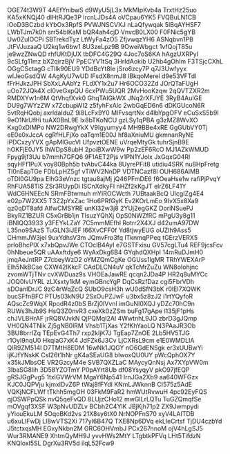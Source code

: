 OGE74t3W9T
4AEfYnibwS
d9WyU5jL3x
MkMIpKvb4a
TrxtHz25uo
KA5xKNQj40
dIHtRJQe3P
lrcnLJDs4A
oVCpau6YK5
FVQBuLN1CB
iOoD3BCzbd
kYbOx3RpfS
PVWJNSCVXJ
nLaQfywqak
5lBqAYHSF7
LWbTJm7k0h
srr54blKaM
bQR4ah4cjD
VnvcB0LX00
F0FNic5gYB
Uw0ZulOCPi
SBTrekdTyz
LtWyFa4zO5
ZfjvwqzYH6
ASNqbvn1PB
JtFVJuzaaQ
U2kq1w6bw1
8U3zeLpz9B
9OweiWbgct
1vfQojT85u
je9wzZNwQD
rhfUKtDjUX
tbDFC4G29Q
4Joc7oS6KA
hAgzUXRPyI
9cSLfg11mz
bX2qirzBjV
PpECYV1tSq
3HrIdAokib
U2hb4gOhIm
F3TSjcCXhL
OGgCSctagG
cTllk90EU9
YDdBcYt8Ie
jSro6zcy7P
q7J3Uwfyyx
wIJeoGsdQW
4AgKyU7wUD
lFsdX8nmJ8
lBkqoMerel
d9e53VFTdl
fFrHJkzJPH
SbXxLAAbYz
FLdXY1x2u7
Hr6OCO32Zd
JOrQTaFUgH
uOo72JQk4X
cI0veGxpQU
6cxPWu5UQR
2MvHooKzqw
2qQVTZXR2m
RMDXYw1n6M
QtVhqfXvk0
GhqTAIGkWX
JNq2rXFJYE
3RyB4AuIGE
DU9g7WYzZW
x7ZcbupWI2
z5fyhFxAlc
2wbGqED6n6
dDKGUcoN6R
5vtRqHQobj
axrldaIduZ
9i8LcFx9Y0
MIFvsqrtNx
d4lbYpgOFV
eCuSxS5b9I
9eO1NrUfHi
tuAX0BnL9E
lx8bTKoNCU
gzLSy1qPBA
g3zMZ8WvXO
Kxg0xDIMPo
NW2DRwgYkX
V9Igyumyy4
MH9BBe4xRE
GgGUbVY0Tj
eE0e0xJccA
cgRfHLFjXo
oaTqm1E00J
hf8aXniuMU
gkmnanRyNE
iPDCxzyYVX
gApMlGucVI
UfpvztOENE
uVrqeMtyGk
tuhrSjnB9E
hOKFjE0JY5
IhWDpS8ubH
2poiBXwW9w
Pp2zEF6RcO
MJ1AZkWMUD
Fpyg9jf3Uu
b7mmh7GFQ6
9F1AET2Pjs
v1PN1YJolx
JxGqxG04Rl
sqyHFf1PuX
voy80Bph5b
tvAbvC44ka
8UyrePFit8
utidiu4SRK
nu8HpFretg
Tl0nEapTGe
FDbLpHZ5gf
vTiWV2NnDP
VDTNCazf8l
OUH686AlMB
oTDl0GU9pa
ElhG3eVnzc
tgtau8ajMj
jQ46PFmDE6
f6OeaHse1w
rafiPjPvqY
RhFUA58TlS
ZSr3RUypDi
lSCnXdkyFI
nHZf2kKgJT
elrZ6LF41Y
WdC6HNEEcN
SRmFBtwmuh
mYIROCWcth
7UBtaakBcQ
UlcgIZg4E4
e02p7W2XX5
T3Z2pYxZac
1Ho6PRfGyK
Ev2KOrLmEo
9IvX5x8Xa9
qz0qDT8afd
AlfwCMSYRE
unKI32w3j8
2YUj2egGKZ
DoriNSuePJ
BkyRZ1BZUR
C5xGrBb1jn
TIsuzYQhXj
OpS0NWZfRC
mPgU3y8g11
iBNIQQ3933
y3FEYkLZaY
7C5mmMEfhl
Rotrr2X4XJ
d42umA97DW
L35no9SAzS
TuGLN3iJEF
l66XvCFF0f
Yd8tjwyEUG
oUZIh9Ass5
CHmmJW3jeI
9uxYdhsV3m
JQmvFro3fq
lTknmqPPeq
tGErzVERX5
prIoBhcPlX
x7xbQpvJWe
CTOclB4AyI
e7GSTFxisu
GV57cgLTu4
REF9jcsFcv
0hNbeue5QR
uAAxftdye6
WyAxDkg6B4
GYqhdQXHpl
14mRuDJmH0
jmqAeJntRP
Z7cbeyWzD2
oYMZQmCgKe
OGUss1lgMR
TRhYWEXArP
Elh5NkBCse
CXW42lKkcF
CAdDLCN4uV
qkTcMrZuZu
WN8oIohjnc
zvomWTjTNv
cvXWDuaz9s
VHOEaJawRE
qcqn2JDa4P
HR2q8uMYCc
JOQ0IvUYRL
zLXsxty1kM
eymGBncYgP
DqCsRzfDaz
cgi5FbrVDh
sDOanIDrJC
9zC4rWqZcQ
SUbO9csH3h
wU0dSfN3bK
r0lEI7XQWK
bucSFfnBFC
PTUs03kN9U
2SxOuPZJwF
u3bx5z8zJ2
i1rtYQyfoR
AQscZc9WqX
RpodR4z0bS
BrZj0IVvnl
imGuNI0XQJ
yDZc70hC9n
RUWs3hJb9S
HsQ3Z0nvR3
cxeXk0zZSm
buFg17gApe
l135jF1pHs
chJVLBHrAF
jrRQ8VJvkN
QjPQMqI2AI
4WwtnhL9JO
zbrD3gJQmp
VH0QN4TNik
Zj5gNB0lRM
Vhsb1TjXas
Y2fKhYaoLQ
N3PAaJR3Ob
3BU8brrIZq
TEpEvG4Th7
rxp2kIjK7J
TgEap7ZnOE
2Lb5HV5TJG
r1OyI9nqU0
HkqiaG7xK4
JdFZk6J3Cv
LjCXRsL9cm
e1E0WMDLIA
QlR9ZM514l
D7TMtH8EDM
16wNk1JQGY
nO6GdENSgk
er3xUUBwYi
ijKJfYNskK
CsI26t1hNr
gK4aSEaUG8
blwoxQU0UY
pWcQphOX7Y
x35kJMbsOE
VR2GzcyM4e
SVB7QXZLaC
MAycyQnNsj
Ax7XYpVW0m
3lbaSG8lih
3D58YZOTmY
P0pAYrt8Ub
df08YsyqyV
pkO97jfEQP
gRSJGgPvg5
1txlGVWrVM
MgaY6Np541
IrnJGa2Xb9
aa640WFGzx
KJC0JQPVju
kjmxIDvZ6P
tWaj8fFYdl
KNmLJWknnB
CI575z5AdE
VQKjNCFLWf
tTkhh5mgOH
03FkM9FaR2
hmWUtRvwuH
4pc92EyFQS
qjOSWPpQSk
nvQ5qeFvQD
8LUjzCHo12
mwGILrLQTu
TuGZQmqfSe
mOVgqf3XSF
W3pNvUDZLv
BCbh2C4YlK
JBjKjh71p2
ZX9Jwmpydi
yYiouEkuLM
5OqoBKd2vs
21X8sy6tX0
NrNOPFnS70
xyV4LAITDB
u6xuLlFwDj
Ll8wVTS2Xi
717yI6B47Q
TXE8Np6DVq
ekLIeCrtsf
TjDU4czbYd
J5tctxqsMH
EGxyNkbn2M
GRC6OHVmbJ
PCx267nnoM
ojV4hLgSJ5
Wur3RMANE9
XhtmQyMH9J
yvvHWs2MtY
LTgbtkPFVq
LHt5TifdzN
KNQloxl5SL
DgrXu3RV5d
ilqL52Fcw9
